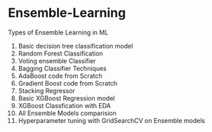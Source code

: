 # Ensemble-Learning
Types of Ensemble Learning in ML
1. Basic decision tree classification model
2. Random Forest Classification
3. Voting ensemble Classifier
4. Bagging Classifier Techniques
5. AdaBoost code from Scratch
6. Gradient Boost code from Scratch
7. Stacking Regressor
8. Basic XGBoost Regression model
9. XGBoost Classfication with EDA
10. All Ensemble Models comparision
11. Hyperparameter tuning with GridSearchCV on Ensemble models
